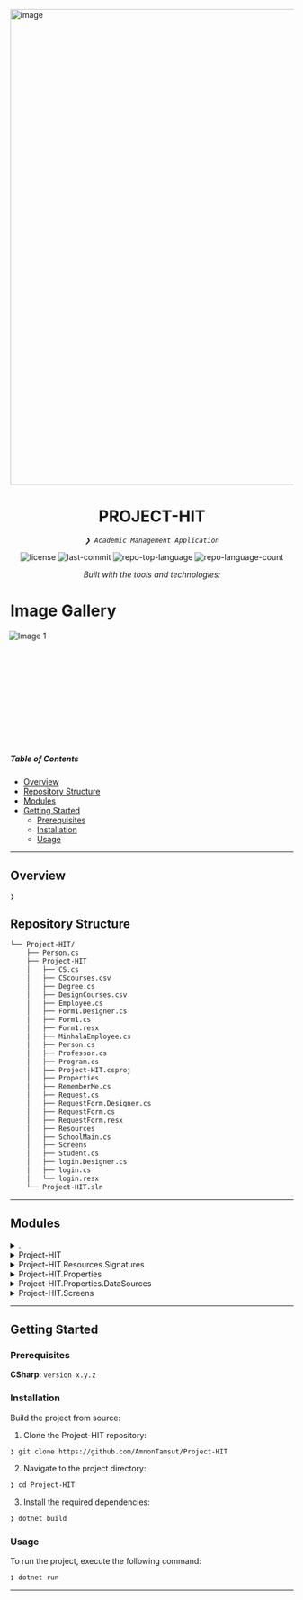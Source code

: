 <img width="847" alt="image" src="https://github.com/user-attachments/assets/625e4553-71bb-4fe6-b036-14fe0723961a"><p align="center">
</p>
<p align="center">
    <h1 align="center">PROJECT-HIT</h1>
</p>
<p align="center">
    <em><code>❯ Academic Management Application</code></em>
</p>
<p align="center">
	<img src="https://img.shields.io/github/license/AmnonTamsut/Project-HIT?style=flat&logo=opensourceinitiative&logoColor=white&color=0080ff" alt="license">
	<img src="https://img.shields.io/github/last-commit/AmnonTamsut/Project-HIT?style=flat&logo=git&logoColor=white&color=0080ff" alt="last-commit">
	<img src="https://img.shields.io/github/languages/top/AmnonTamsut/Project-HIT?style=flat&color=0080ff" alt="repo-top-language">
	<img src="https://img.shields.io/github/languages/count/AmnonTamsut/Project-HIT?style=flat&color=0080ff" alt="repo-language-count">
</p>
<p align="center">
		<em>Built with the tools and technologies:</em>
</p>
<p align="center">
	</p>

<be>

# Image Gallery

<div id="carousel">
  <img src="https://i.imgur.com/uRbmp7a.png" alt="Image 1">
  <img src="https://i.imgur.com/EMmTHtu.png" alt="Image 2">
  <img src="https://i.imgur.com/oGhyHvy.png" alt="Image 3">
</div>

<style>
#carousel {
  display: flex;
  overflow: hidden;
  width: 300px;
  height: 200px;
  position: relative;
}

#carousel img {
  min-width: 100%;
  transition: transform 0.5s ease;
}

@keyframes slide {
  0% { transform: translateX(0); }
  33% { transform: translateX(-100%); }
  66% { transform: translateX(-200%); }
  100% { transform: translateX(0); }
}

#carousel {
  animation: slide 9s infinite;
}
</style>


#####  Table of Contents

- [ Overview](#-overview)
- [ Repository Structure](#-repository-structure)
- [ Modules](#-modules)
- [ Getting Started](#-getting-started)
    - [ Prerequisites](#-prerequisites)
    - [ Installation](#-installation)
    - [ Usage](#-usage)

---

##  Overview

<code>❯ </code>




##  Repository Structure

```sh
└── Project-HIT/
    ├── Person.cs
    ├── Project-HIT
    │   ├── CS.cs
    │   ├── CScourses.csv
    │   ├── Degree.cs
    │   ├── DesignCourses.csv
    │   ├── Employee.cs
    │   ├── Form1.Designer.cs
    │   ├── Form1.cs
    │   ├── Form1.resx
    │   ├── MinhalaEmployee.cs
    │   ├── Person.cs
    │   ├── Professor.cs
    │   ├── Program.cs
    │   ├── Project-HIT.csproj
    │   ├── Properties
    │   ├── RememberMe.cs
    │   ├── Request.cs
    │   ├── RequestForm.Designer.cs
    │   ├── RequestForm.cs
    │   ├── RequestForm.resx
    │   ├── Resources
    │   ├── SchoolMain.cs
    │   ├── Screens
    │   ├── Student.cs
    │   ├── login.Designer.cs
    │   ├── login.cs
    │   └── login.resx
    └── Project-HIT.sln
```

---

##  Modules

<details closed><summary>.</summary>

| File | Summary |
| --- | --- |
| [Person.cs](https://github.com/AmnonTamsut/Project-HIT/blob/main/Person.cs) | <code>❯ REPLACE-ME</code> |
| [Project-HIT.sln](https://github.com/AmnonTamsut/Project-HIT/blob/main/Project-HIT.sln) | <code>❯ REPLACE-ME</code> |

</details>

<details closed><summary>Project-HIT</summary>

| File | Summary |
| --- | --- |
| [Project-HIT.csproj](https://github.com/AmnonTamsut/Project-HIT/blob/main/Project-HIT/Project-HIT.csproj) | <code>❯ REPLACE-ME</code> |
| [Form1.resx](https://github.com/AmnonTamsut/Project-HIT/blob/main/Project-HIT/Form1.resx) | <code>❯ REPLACE-ME</code> |
| [Form1.Designer.cs](https://github.com/AmnonTamsut/Project-HIT/blob/main/Project-HIT/Form1.Designer.cs) | <code>❯ REPLACE-ME</code> |
| [Professor.cs](https://github.com/AmnonTamsut/Project-HIT/blob/main/Project-HIT/Professor.cs) | <code>❯ REPLACE-ME</code> |
| [Student.cs](https://github.com/AmnonTamsut/Project-HIT/blob/main/Project-HIT/Student.cs) | <code>❯ REPLACE-ME</code> |
| [Person.cs](https://github.com/AmnonTamsut/Project-HIT/blob/main/Project-HIT/Person.cs) | <code>❯ REPLACE-ME</code> |
| [login.cs](https://github.com/AmnonTamsut/Project-HIT/blob/main/Project-HIT/login.cs) | <code>❯ REPLACE-ME</code> |
| [Degree.cs](https://github.com/AmnonTamsut/Project-HIT/blob/main/Project-HIT/Degree.cs) | <code>❯ REPLACE-ME</code> |
| [RequestForm.Designer.cs](https://github.com/AmnonTamsut/Project-HIT/blob/main/Project-HIT/RequestForm.Designer.cs) | <code>❯ REPLACE-ME</code> |
| [MinhalaEmployee.cs](https://github.com/AmnonTamsut/Project-HIT/blob/main/Project-HIT/MinhalaEmployee.cs) | <code>❯ REPLACE-ME</code> |
| [Employee.cs](https://github.com/AmnonTamsut/Project-HIT/blob/main/Project-HIT/Employee.cs) | <code>❯ REPLACE-ME</code> |
| [Request.cs](https://github.com/AmnonTamsut/Project-HIT/blob/main/Project-HIT/Request.cs) | <code>❯ REPLACE-ME</code> |
| [login.Designer.cs](https://github.com/AmnonTamsut/Project-HIT/blob/main/Project-HIT/login.Designer.cs) | <code>❯ REPLACE-ME</code> |
| [login.resx](https://github.com/AmnonTamsut/Project-HIT/blob/main/Project-HIT/login.resx) | <code>❯ REPLACE-ME</code> |
| [Program.cs](https://github.com/AmnonTamsut/Project-HIT/blob/main/Project-HIT/Program.cs) | <code>❯ REPLACE-ME</code> |
| [RequestForm.cs](https://github.com/AmnonTamsut/Project-HIT/blob/main/Project-HIT/RequestForm.cs) | <code>❯ REPLACE-ME</code> |
| [RequestForm.resx](https://github.com/AmnonTamsut/Project-HIT/blob/main/Project-HIT/RequestForm.resx) | <code>❯ REPLACE-ME</code> |
| [Form1.cs](https://github.com/AmnonTamsut/Project-HIT/blob/main/Project-HIT/Form1.cs) | <code>❯ REPLACE-ME</code> |
| [SchoolMain.cs](https://github.com/AmnonTamsut/Project-HIT/blob/main/Project-HIT/SchoolMain.cs) | <code>❯ REPLACE-ME</code> |
| [CS.cs](https://github.com/AmnonTamsut/Project-HIT/blob/main/Project-HIT/CS.cs) | <code>❯ REPLACE-ME</code> |
| [RememberMe.cs](https://github.com/AmnonTamsut/Project-HIT/blob/main/Project-HIT/RememberMe.cs) | <code>❯ REPLACE-ME</code> |

</details>

<details closed><summary>Project-HIT.Resources.Signatures</summary>

| File | Summary |
| --- | --- |
| [1.bmp234432](https://github.com/AmnonTamsut/Project-HIT/blob/main/Project-HIT/Resources/Signatures/1.bmp234432) | <code>❯ REPLACE-ME</code> |
| [1.bmp233905](https://github.com/AmnonTamsut/Project-HIT/blob/main/Project-HIT/Resources/Signatures/1.bmp233905) | <code>❯ REPLACE-ME</code> |

</details>

<details closed><summary>Project-HIT.Properties</summary>

| File | Summary |
| --- | --- |
| [Resources.resx](https://github.com/AmnonTamsut/Project-HIT/blob/main/Project-HIT/Properties/Resources.resx) | <code>❯ REPLACE-ME</code> |
| [Resources.Designer.cs](https://github.com/AmnonTamsut/Project-HIT/blob/main/Project-HIT/Properties/Resources.Designer.cs) | <code>❯ REPLACE-ME</code> |

</details>

<details closed><summary>Project-HIT.Properties.DataSources</summary>

| File | Summary |
| --- | --- |
| [SchoolMain.datasource](https://github.com/AmnonTamsut/Project-HIT/blob/main/Project-HIT/Properties/DataSources/SchoolMain.datasource) | <code>❯ REPLACE-ME</code> |

</details>

<details closed><summary>Project-HIT.Screens</summary>

| File | Summary |
| --- | --- |
| [NewStudentForm.cs](https://github.com/AmnonTamsut/Project-HIT/blob/main/Project-HIT/Screens/NewStudentForm.cs) | <code>❯ REPLACE-ME</code> |
| [StudentManageForm.Designer.cs](https://github.com/AmnonTamsut/Project-HIT/blob/main/Project-HIT/Screens/StudentManageForm.Designer.cs) | <code>❯ REPLACE-ME</code> |
| [NewMinhalaForm.cs](https://github.com/AmnonTamsut/Project-HIT/blob/main/Project-HIT/Screens/NewMinhalaForm.cs) | <code>❯ REPLACE-ME</code> |
| [NewProfessorForm.Designer.cs](https://github.com/AmnonTamsut/Project-HIT/blob/main/Project-HIT/Screens/NewProfessorForm.Designer.cs) | <code>❯ REPLACE-ME</code> |
| [NewStudentForm.resx](https://github.com/AmnonTamsut/Project-HIT/blob/main/Project-HIT/Screens/NewStudentForm.resx) | <code>❯ REPLACE-ME</code> |
| [Signature.resx](https://github.com/AmnonTamsut/Project-HIT/blob/main/Project-HIT/Screens/Signature.resx) | <code>❯ REPLACE-ME</code> |
| [ProfessorForm.cs](https://github.com/AmnonTamsut/Project-HIT/blob/main/Project-HIT/Screens/ProfessorForm.cs) | <code>❯ REPLACE-ME</code> |
| [StudentManageForm.resx](https://github.com/AmnonTamsut/Project-HIT/blob/main/Project-HIT/Screens/StudentManageForm.resx) | <code>❯ REPLACE-ME</code> |
| [StudentManageForm.cs](https://github.com/AmnonTamsut/Project-HIT/blob/main/Project-HIT/Screens/StudentManageForm.cs) | <code>❯ REPLACE-ME</code> |
| [ProfessorForm.Designer.cs](https://github.com/AmnonTamsut/Project-HIT/blob/main/Project-HIT/Screens/ProfessorForm.Designer.cs) | <code>❯ REPLACE-ME</code> |
| [StudentForm.resx](https://github.com/AmnonTamsut/Project-HIT/blob/main/Project-HIT/Screens/StudentForm.resx) | <code>❯ REPLACE-ME</code> |
| [ProfessorForm.resx](https://github.com/AmnonTamsut/Project-HIT/blob/main/Project-HIT/Screens/ProfessorForm.resx) | <code>❯ REPLACE-ME</code> |
| [ManageEmplyeesForm.Designer.cs](https://github.com/AmnonTamsut/Project-HIT/blob/main/Project-HIT/Screens/ManageEmplyeesForm.Designer.cs) | <code>❯ REPLACE-ME</code> |
| [NewMinhalaForm.resx](https://github.com/AmnonTamsut/Project-HIT/blob/main/Project-HIT/Screens/NewMinhalaForm.resx) | <code>❯ REPLACE-ME</code> |
| [NewStudentForm.Designer.cs](https://github.com/AmnonTamsut/Project-HIT/blob/main/Project-HIT/Screens/NewStudentForm.Designer.cs) | <code>❯ REPLACE-ME</code> |
| [NewProfessorForm.cs](https://github.com/AmnonTamsut/Project-HIT/blob/main/Project-HIT/Screens/NewProfessorForm.cs) | <code>❯ REPLACE-ME</code> |
| [MinhalaForm.resx](https://github.com/AmnonTamsut/Project-HIT/blob/main/Project-HIT/Screens/MinhalaForm.resx) | <code>❯ REPLACE-ME</code> |
| [StudentForm.cs](https://github.com/AmnonTamsut/Project-HIT/blob/main/Project-HIT/Screens/StudentForm.cs) | <code>❯ REPLACE-ME</code> |
| [MinhalaForm.cs](https://github.com/AmnonTamsut/Project-HIT/blob/main/Project-HIT/Screens/MinhalaForm.cs) | <code>❯ REPLACE-ME</code> |
| [Signature.Designer.cs](https://github.com/AmnonTamsut/Project-HIT/blob/main/Project-HIT/Screens/Signature.Designer.cs) | <code>❯ REPLACE-ME</code> |
| [MinhalaForm.Designer.cs](https://github.com/AmnonTamsut/Project-HIT/blob/main/Project-HIT/Screens/MinhalaForm.Designer.cs) | <code>❯ REPLACE-ME</code> |
| [Signature.cs](https://github.com/AmnonTamsut/Project-HIT/blob/main/Project-HIT/Screens/Signature.cs) | <code>❯ REPLACE-ME</code> |
| [NewProfessorForm.resx](https://github.com/AmnonTamsut/Project-HIT/blob/main/Project-HIT/Screens/NewProfessorForm.resx) | <code>❯ REPLACE-ME</code> |
| [ManageEmplyeesForm.cs](https://github.com/AmnonTamsut/Project-HIT/blob/main/Project-HIT/Screens/ManageEmplyeesForm.cs) | <code>❯ REPLACE-ME</code> |
| [ManageEmplyeesForm.resx](https://github.com/AmnonTamsut/Project-HIT/blob/main/Project-HIT/Screens/ManageEmplyeesForm.resx) | <code>❯ REPLACE-ME</code> |
| [NewMinhalaForm.Designer.cs](https://github.com/AmnonTamsut/Project-HIT/blob/main/Project-HIT/Screens/NewMinhalaForm.Designer.cs) | <code>❯ REPLACE-ME</code> |
| [StudentForm.Designer.cs](https://github.com/AmnonTamsut/Project-HIT/blob/main/Project-HIT/Screens/StudentForm.Designer.cs) | <code>❯ REPLACE-ME</code> |

</details>

---

##  Getting Started

###  Prerequisites

**CSharp**: `version x.y.z`

###  Installation

Build the project from source:

1. Clone the Project-HIT repository:
```sh
❯ git clone https://github.com/AmnonTamsut/Project-HIT
```

2. Navigate to the project directory:
```sh
❯ cd Project-HIT
```

3. Install the required dependencies:
```sh
❯ dotnet build
```

###  Usage

To run the project, execute the following command:

```sh
❯ dotnet run
```


---
